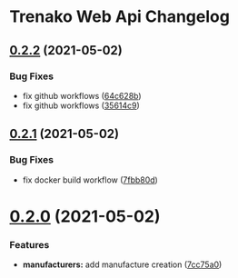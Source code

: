 # Trenako Web Api Changelog

## [0.2.2](https://github.com/CarloMicieli/trenako-web-api/compare/v0.2.1...v0.2.2) (2021-05-02)


### Bug Fixes

* fix github workflows ([64c628b](https://github.com/CarloMicieli/trenako-web-api/commit/64c628b86d66e4167051014dee15c6e2ba9023ea))
* fix github workflows ([35614c9](https://github.com/CarloMicieli/trenako-web-api/commit/35614c93749611dcbad72bc08334fc24d8e68f08))

## [0.2.1](https://github.com/CarloMicieli/trenako-web-api/compare/v0.2.0...v0.2.1) (2021-05-02)


### Bug Fixes

* fix docker build workflow ([7fbb80d](https://github.com/CarloMicieli/trenako-web-api/commit/7fbb80d05045f65bd4960c2ebaadf02cd174064c))

# [0.2.0](https://github.com/CarloMicieli/trenako-web-api/compare/v0.1.0...v0.2.0) (2021-05-02)


### Features

* **manufacturers:** add manufacture creation ([7cc75a0](https://github.com/CarloMicieli/trenako-web-api/commit/7cc75a0763f1c875bc9780ff275df029ac2e0031))
